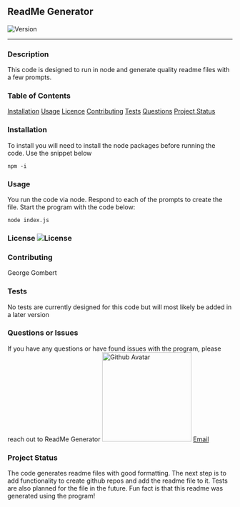 ## ReadMe Generator
  ![Version](https://img.shields.io/badge/Version-1.0-green)
  ****
  ### Description
  This code is designed to run in node and generate quality readme files with a few prompts.
  ### Table of Contents
  [Installation](#Installation)
  [Usage](#Usage)
  [Licence](#Licence)
  [Contributing](#Contributing)
  [Tests](#Tests)
  [Questions](#Questions)
  [Project Status](#Project-status)
  
  ### Installation
  To install you will need to install the node packages before running the code. Use the snippet below
  ```
 npm -i 
```
  ### Usage
  You run the code via node. Respond to each of the prompts to create the file. Start the program with the code below:
  ```
 node index.js 
```
  ### License ![License](https://img.shields.io/badge/License-MIT-blue)
  
  ### Contributing
  George Gombert
  ### Tests
  No tests are currently designed for this code but will most likely be added in a later version
  ### Questions or Issues
  If you have any questions or have found issues with the program, please reach out to ReadMe Generator
  <img src="https://avatars3.githubusercontent.com/u/59551782?v=4" alt="Github Avatar" width="200"/> [Email](null)
  
  ### Project Status
  The code generates readme files with good formatting. The next step is to add functionality to create github repos and add the readme file to it. Tests are also planned for the file in the future. Fun fact is that this readme was generated using the program!
